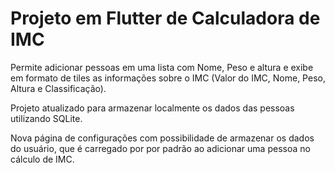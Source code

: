 # Projeto em Flutter de Calculadora de IMC

Permite adicionar pessoas em uma lista com Nome, Peso e altura e exibe em formato de tiles as informações sobre o IMC (Valor do IMC, Nome, Peso, Altura e Classificação).

Projeto atualizado para armazenar localmente os dados das pessoas utilizando SQLite.

Nova página de configurações com possibilidade de armazenar os dados do usuário, que é carregado por por padrão ao adicionar uma pessoa no cálculo de IMC.
